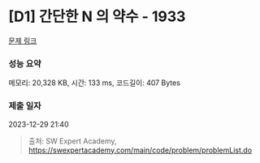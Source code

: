 # [D1] 간단한 N 의 약수 - 1933 

[문제 링크](https://swexpertacademy.com/main/code/problem/problemDetail.do?contestProbId=AV5PhcWaAKIDFAUq) 

### 성능 요약

메모리: 20,328 KB, 시간: 133 ms, 코드길이: 407 Bytes

### 제출 일자

2023-12-29 21:40



> 출처: SW Expert Academy, https://swexpertacademy.com/main/code/problem/problemList.do